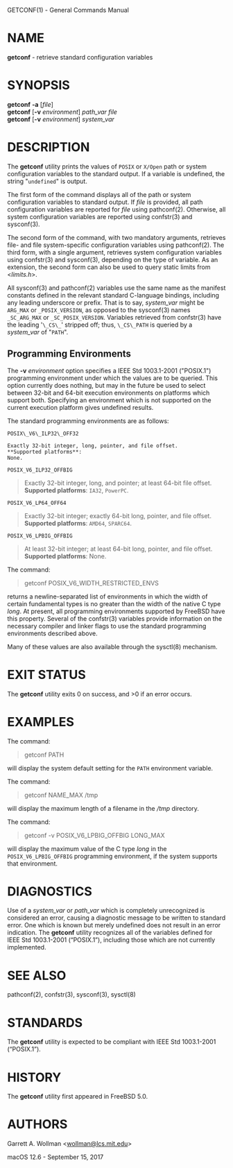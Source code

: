 GETCONF(1) - General Commands Manual

# NAME

**getconf** - retrieve standard configuration variables

# SYNOPSIS

**getconf**
**-a**
\[*file*]  
**getconf**
\[**-v**&nbsp;*environment*]
*path\_var*
*file*  
**getconf**
\[**-v**&nbsp;*environment*]
*system\_var*

# DESCRIPTION

The
**getconf**
utility prints the values of
`POSIX`
or
`X/Open`
path or system configuration variables to the standard output.
If a variable is undefined, the string
"`undefined`"
is output.

The first form of the command displays all of the path or system configuration
variables to standard output.
If
*file*
is provided,
all path configuration variables are reported for
*file*
using
pathconf(2).
Otherwise,
all system configuration variables are reported using
confstr(3)
and
sysconf(3).

The second form of the command, with two mandatory
arguments, retrieves file- and file system-specific
configuration variables using
pathconf(2).
The third form, with a single argument, retrieves system
configuration variables using
confstr(3)
and
sysconf(3),
depending on the type of variable.
As an extension, the second form can also be used to query static limits from
&lt;*limits.h*>.

All
sysconf(3)
and
pathconf(2)
variables use the same name as the manifest constants defined in
the relevant standard C-language bindings, including any leading
underscore or prefix.
That is to say,
*system\_var*
might be
`ARG_MAX`
or
`_POSIX_VERSION`,
as opposed to the
sysconf(3)
names
`_SC_ARG_MAX`
or
`_SC_POSIX_VERSION`.
Variables retrieved from
confstr(3)
have the leading
'`\_CS\_`'
stripped off; thus,
`\_CS\_PATH`
is queried by a
*system_var*
of
"`PATH`".

## Programming Environments

The
**-v** *environment*
option specifies a
IEEE Std 1003.1-2001 ("POSIX.1")
programming environment under which the values are to be queried.
This option currently does nothing, but may in the future be used
to select between 32-bit and 64-bit execution environments on platforms
which support both.
Specifying an environment which is not supported on the current execution
platform gives undefined results.

The standard programming environments are as follows:

`POSIX\_V6\_ILP32\_OFF32`

	Exactly 32-bit integer, long, pointer, and file offset.
	**Supported platforms**:
	None.

`POSIX_V6_ILP32_OFFBIG`

> Exactly 32-bit integer, long, and pointer; at least 64-bit file offset.
> **Supported platforms**:
> `IA32`,
> `PowerPC`.

`POSIX_V6_LP64_OFF64`

> Exactly 32-bit integer; exactly 64-bit long, pointer, and file offset.
> **Supported platforms**:
> `AMD64`,
> `SPARC64`.

`POSIX_V6_LPBIG_OFFBIG`

> At least 32-bit integer; at least 64-bit long, pointer, and file offset.
> **Supported platforms**:
> None.

The command:

> getconf POSIX\_V6\_WIDTH\_RESTRICTED\_ENVS

returns a newline-separated list of environments in which the width
of certain fundamental types is no greater than the width of the native
C type
*long*.
At present, all programming environments supported by
FreeBSD
have this property.
Several of the
confstr(3)
variables provide information on the necessary compiler and linker flags
to use the standard programming environments described above.

Many of these values are also available through the
sysctl(8)
mechanism.

# EXIT STATUS

The **getconf** utility exits&#160;0 on success, and&#160;&gt;0 if an error occurs.

# EXAMPLES

The command:

> getconf PATH

will display the system default setting for the
`PATH`
environment variable.

The command:

> getconf NAME\_MAX /tmp

will display the maximum length of a filename in the
*/tmp*
directory.

The command:

> getconf -v POSIX\_V6\_LPBIG\_OFFBIG LONG\_MAX

will display the maximum value of the C type
*long*
in the
`POSIX_V6_LPBIG_OFFBIG`
programming environment,
if the system supports that environment.

# DIAGNOSTICS

Use of a
*system\_var*
or
*path\_var*
which is completely unrecognized is considered an error,
causing a diagnostic message to be written to standard error.
One
which is known but merely undefined does not result in an error
indication.
The
**getconf**
utility recognizes all of the variables defined for
IEEE Std 1003.1-2001 (&#8220;POSIX.1&#8221;),
including those which are not currently implemented.

# SEE ALSO

pathconf(2),
confstr(3),
sysconf(3),
sysctl(8)

# STANDARDS

The
**getconf**
utility is expected to be compliant with
IEEE Std 1003.1-2001 (&#8220;POSIX.1&#8221;).

# HISTORY

The
**getconf**
utility first appeared in
FreeBSD 5.0.

# AUTHORS

Garrett A. Wollman &lt;[wollman@lcs.mit.edu](mailto:wollman@lcs.mit.edu)&gt;

macOS 12.6 - September 15, 2017
